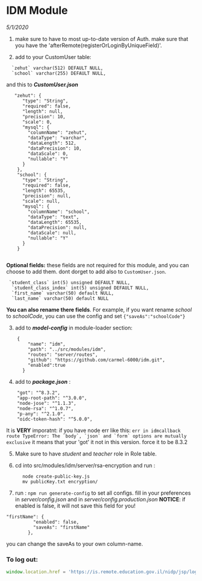 # IDM Module
*5/1/2020*

1. make sure to have to most up-to-date version of Auth. make sure that you have the 'afterRemote(registerOrLoginByUniqueField)'.


2. add to your CustomUser table:
```
  `zehut` varchar(512) DEFAULT NULL,
  `school` varchar(255) DEFAULT NULL,
```

  and this to ***CustomUser.json***
```
   "zehut": {
      "type": "String",
      "required": false,
      "length": null,
      "precision": 10,
      "scale": 0,
      "mysql": {
        "columnName": "zehut",
        "dataType": "varchar",
        "dataLength": 512,
        "dataPrecision": 10,
        "dataScale": 0,
        "nullable": "Y"
      }
    },
    "school": {
      "type": "String",
      "required": false,
      "length": 65535,
      "precision": null,
      "scale": null,
      "mysql": {
        "columnName": "school",
        "dataType": "text",
        "dataLength": 65535,
        "dataPrecision": null,
        "dataScale": null,
        "nullable": "Y"
      }
    }
  
```


**Optional fields:**
these fields are not required for this module, and you can choose to add them. dont dorget to add also to ```CustomUser.json```.

```
 `student_class` int(5) unsigned DEFAULT NULL,
  `student_class_index` int(5) unsigned DEFAULT NULL,
  `first_name` varchar(50) default NULL,
  `last_name` varchar(50) default NULL

  ```
**You can also rename there fields**. For example, if you want rename *school* to *schoolCode*, you can use the config and set 
```{"saveAs":"schoolCode"}```



3. add to ***model-config*** in module-loader section:
```
    {
        "name": "idm",
        "path": "../src/modules/idm",
        "routes": "server/routes",
        "github": "https://github.com/carmel-6000/idm.git",
        "enabled":true
      }
```

4. add to ***package.json*** : 
```
    "got": "^8.3.2",
    "app-root-path": "^3.0.0",
    "node-jose": "^1.1.3",
    "node-rsa": "^1.0.7",
    "p-any": "^2.1.0",
    "oidc-token-hash": "^5.0.0",
```


  It is **VERY** imporatnt: if you have node err like this: ```err in idmcallback route TypeError: The `body`, `json` and `form` options are mutually exclusive```
  it means that your 'got' it not in this version. force it to be 8.3.2


5. Make sure to have *student* and *teacher* role in Role table.

6. cd into src/modules/idm/server/rsa-encryption and run : 
```
      node create-public-key.js
      mv publicKey.txt encryption/ 
```


7. run : ```npm run generate-config``` to set all configs. fill in your preferences in *server/config.json* and in *server/config.production.json*
**NOTICE**: if enabled is false, it will not save this field for you!

``` 
"firstName": {
          "enabled": false,
          "saveAs": "firstName"
        },
```

you can change the saveAs to your own column-name.


### To log out:
``` js
window.location.href = 'https://is.remote.education.gov.il/nidp/jsp/logoutSuccess.jsp'
```

